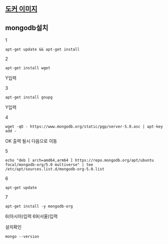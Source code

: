 ## [도커 이미지](https://hub.docker.com/)



## mongodb설치


1
```
apt-get update && apt-get install
```


2
```
apt-get install wget
```

Y입력

3
```
apt-get install gnupg
```

Y입력

4
```
wget -qO - https://www.mongodb.org/static/pgp/server-5.0.asc | apt-key add -
```

OK 출력 될시 다음으로 이동

5
```
echo "deb [ arch=amd64,arm64 ] https://repo.mongodb.org/apt/ubuntu focal/mongodb-org/5.0 multiverse" | tee /etc/apt/sources.list.d/mongodb-org-5.0.list
```


6
```
apt-get update
```


7
```
apt-get install -y mongodb-org
```

6(아시아)입력
69(서울)입력

설치확인
```
mongo --version
```
